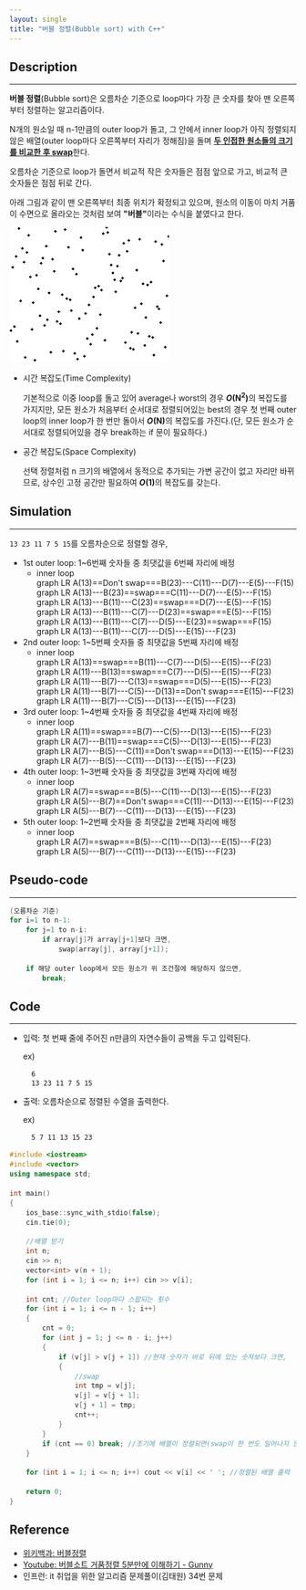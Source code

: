 ```yaml
---
layout: single
title: "버블 정렬(Bubble sort) with C++"
---
```


## Description
---
**버블 정렬**(Bubble sort)은 오름차순 기준으로 loop마다 가장 큰 숫자를 찾아 맨 오른쪽부터 정렬하는 알고리즘이다.

N개의 원소일 때 n-1만큼의 outer loop가 돌고, 그 안에서 inner loop가 아직 정렬되지 않은 배열(outer loop마다 오른쪽부터 자리가 정해짐)을 돌며 <strong><u>두 인접한 원소들의 크기를 비교한 후 swap</u></strong>한다.

오름차순 기준으로 loop가 돌면서 비교적 작은 숫자들은 점점 앞으로 가고, 비교적 큰 숫자들은 점점 뒤로 간다. 

아래 그림과 같이 맨 오른쪽부터 최종 위치가 확정되고 있으며, 원소의 이동이 마치 거품이 수면으로 올라오는 것처럼 보여 <strong>"버블"</strong>이라는 수식을 붙였다고 한다.

![bubble-sort-animation](https://github.com/ITHwang/ITHwang.github.io/blob/master/_images/20210303-Bubble_sort_animation.gif?raw=true)

- 시간 복잡도(Time Complexity)

    기본적으로 이중 loop를 돌고 있어 average나 worst의 경우 <strong>*O*(N<sup>2</sup>)</strong>의 복잡도를 가지지만, 모든 원소가 처음부터 순서대로 정렬되어있는 best의 경우 첫 번째 outer loop의 inner loop가 한 번만 돌아서 <strong><i>O</i>(N)</strong>의 복잡도를 가진다.(단, 모든 원소가 순서대로 정렬되어있을 경우 break하는 if 문이 필요하다.)  

- 공간 복잡도(Space Complexity)

    선택 정렬처럼 n 크기의 배열에서 동적으로 추가되는 가변 공간이 없고 자리만 바뀌므로, 상수인 고정 공간만 필요하여 <strong><i>O</i>(1)</strong>의 복잡도를 갖는다.

## Simulation
---
<body>
<code>13 23 11 7 5 15</code>를 오름차순으로 정렬할 경우,
<script src="https://github.com/ITHwang/ITHwang.github.io/blob/master/js/mermaid.min.js"></script>
<script>mermaid.initialize({startOnLoad:true});</script>

- 1st outer loop: 1~6번째 숫자들 중 최댓값을 6번째 자리에 배정
    - inner loop
        <div class="mermaid">
            graph LR
            A(13)==Don't swap===B(23)---C(11)---D(7)---E(5)---F(15)
        </div>
        <div class="mermaid">
            graph LR
            A(13)---B(23)==swap===C(11)---D(7)---E(5)---F(15)
        </div>
        <div class="mermaid">
            graph LR
            A(13)---B(11)---C(23)==swap===D(7)---E(5)---F(15)
        </div>
        <div class="mermaid">
            graph LR
            A(13)---B(11)---C(7)---D(23)==swap===E(5)---F(15)
        </div>
        <div class="mermaid">
            graph LR
            A(13)---B(11)---C(7)---D(5)---E(23)==swap===F(15)
        </div>
        <div class="mermaid">
            graph LR
            A(13)---B(11)---C(7)---D(5)---E(15)---F(23)
        </div>
- 2nd outer loop: 1~5번째 숫자들 중 최댓값을 5번째 자리에 배정
    - inner loop
        <div class="mermaid">
            graph LR
            A(13)==swap===B(11)---C(7)---D(5)---E(15)---F(23)
        </div>
        <div class="mermaid">
            graph LR
            A(11)---B(13)==swap===C(7)---D(5)---E(15)---F(23)
        </div>
        <div class="mermaid">
            graph LR
            A(11)---B(7)---C(13)==swap===D(5)---E(15)---F(23)
        </div>
        <div class="mermaid">
            graph LR
            A(11)---B(7)---C(5)---D(13)==Don't swap===E(15)---F(23)
        </div>
        <div class="mermaid">
            graph LR
            A(11)---B(7)---C(5)---D(13)---E(15)---F(23)
        </div>
- 3rd outer loop: 1~4번째 숫자들 중 최댓값을 4번째 자리에 배정
    - inner loop
        <div class="mermaid">
            graph LR
            A(11)==swap===B(7)---C(5)---D(13)---E(15)---F(23)
        </div>
        <div class="mermaid">
            graph LR
            A(7)---B(11)==swap===C(5)---D(13)---E(15)---F(23)
        </div>
        <div class="mermaid">
            graph LR
            A(7)---B(5)---C(11)==Don't swap===D(13)---E(15)---F(23)
        </div>
        <div class="mermaid">
            graph LR
            A(7)---B(5)---C(11)---D(13)---E(15)---F(23)
        </div>
- 4th outer loop: 1~3번째 숫자들 중 최댓값을 3번째 자리에 배정
    - inner loop
        <div class="mermaid">
            graph LR
            A(7)==swap===B(5)---C(11)---D(13)---E(15)---F(23)
        </div>
        <div class="mermaid">
            graph LR
            A(5)---B(7)==Don't swap===C(11)---D(13)---E(15)---F(23)
        </div>
        <div class="mermaid">
            graph LR
            A(5)---B(7)---C(11)---D(13)---E(15)---F(23)
        </div>
- 5th outer loop: 1~2번째 숫자들 중 최댓값을 2번째 자리에 배정
    - inner loop
        <div class="mermaid">
            graph LR
            A(7)==swap===B(5)---C(11)---D(13)---E(15)---F(23)
        </div>
        <div class="mermaid">
            graph LR
            A(5)---B(7)---C(11)---D(13)---E(15)---F(23)
        </div>
</body>

## Pseudo-code
---
```cpp
(오름차순 기준)
for i=1 to n-1:
    for j=1 to n-i:
        if array[j]가 array[j+1]보다 크면,
            swap(array[j], array[j+1]);

    if 해당 outer loop에서 모든 원소가 위 조건절에 해당하지 않으면,
        break;
```

## Code
---
- 입력: 첫 번째 줄에 주어진 n만큼의 자연수들이 공백을 두고 입력된다.

    ex)

        6
        13 23 11 7 5 15

- 출력: 오름차순으로 정렬된 수열을 출력한다.

    ex)

        5 7 11 13 15 23

```cpp
#include <iostream>
#include <vector>
using namespace std;

int main()
{
	ios_base::sync_with_stdio(false);
	cin.tie(0);

    //배열 받기
	int n;
	cin >> n;
	vector<int> v(n + 1);
	for (int i = 1; i <= n; i++) cin >> v[i];
	
	int cnt; //Outer loop마다 스왑되는 횟수
	for (int i = 1; i <= n - 1; i++)
	{
		cnt = 0;
		for (int j = 1; j <= n - i; j++)
		{
			if (v[j] > v[j + 1]) //현재 숫자가 바로 뒤에 있는 숫자보다 크면,
			{
                //swap
				int tmp = v[j];
				v[j] = v[j + 1];
				v[j + 1] = tmp;
				cnt++;
			}
		}
		if (cnt == 0) break; //조기에 배열이 정렬되면(swap이 한 번도 일어나지 않았으면) break
	}

	for (int i = 1; i <= n; i++) cout << v[i] << ' '; //정렬된 배열 출력

	return 0;
}
```

## Reference
- [위키백과: 버블정렬](https://ko.wikipedia.org/wiki/%EA%B1%B0%ED%92%88_%EC%A0%95%EB%A0%AC)
- [Youtube: 버블소트 거품정렬 5분만에 이해하기 - Gunny](https://www.youtube.com/watch?v=RCnyz-Bfkmc&t=192s)
- 인프런: it 취업을 위한 알고리즘 문제풀이(김태원) 34번 문제
